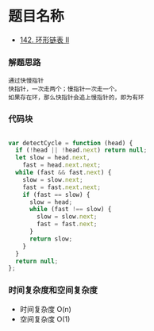 # 题目名称

- [142. 环形链表 II](https://leetcode-cn.com/problems/linked-list-cycle-ii/)

### 解题思路
```
通过快慢指针
快指针，一次走两个；慢指针一次走一个。
如果存在环，那么快指针会追上慢指针的，即为有环

```

### 代码块
```javascript

var detectCycle = function (head) {
  if (!head || !head.next) return null;
  let slow = head.next,
    fast = head.next.next;
  while (fast && fast.next) {
    slow = slow.next;
    fast = fast.next.next;
    if (fast == slow) {
      slow = head;
      while (fast !== slow) {
        slow = slow.next;
        fast = fast.next;
      }
      return slow;
    }
  }
  return null;
};

```

### 时间复杂度和空间复杂度
- 时间复杂度 O(n)
- 空间复杂度 O(1)